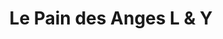 ---
title: "Le Pain des Anges L & Y"
url: /chassenard/le-pain-des-anges-l-et-y/
shop: boulangerie
---